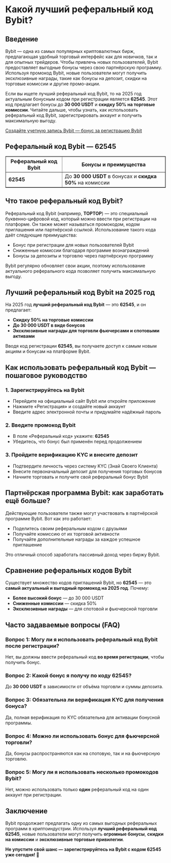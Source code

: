 <h1>Какой лучший реферальный код Bybit?</h1>

<h2>Введение</h2>
<p>Bybit — одна из самых популярных криптовалютных бирж, предлагающая удобный торговый интерфейс как для новичков, так и для опытных трейдеров. Чтобы привлечь новых пользователей, Bybit предоставляет выгодные бонусы через свою партнёрскую программу. Используя промокод Bybit, новые пользователи могут получить эксклюзивные награды, такие как бонусы на депозит, скидки на торговые комиссии и другие промо-акции.</p>
<p>Если вы ищете лучший реферальный код Bybit, то на 2025 год актуальным бонусным кодом при регистрации является <strong>62545</strong>. Этот код предлагает бонусы до <strong>30 000 USDT</strong> и <strong>скидку 50% на торговые комиссии</strong>. Читайте дальше, чтобы узнать, как использовать реферальный код Bybit, зарегистрировать аккаунт и получить максимальную выгоду.</p>

<a href="https://partner.bybit.com/b/62545" target="_blank" rel="noopener noreferrer">Создайте учетную запись Bybit — бонус за регистрацию Bybit</a>

<h2>Реферальный код Bybit — <strong>62545</strong></h2>

<table border="1">
        <thead>
            <tr>
                <th>Реферальный код Bybit</th>
                <th>Бонусы и преимущества</th>
            </tr>
        </thead>
        <tbody>
            <tr>
                <td><strong>62545</strong></td>
                <td>До <strong>30 000 USDT</strong> в бонусах и <strong>скидка 50%</strong> на комиссии</td>
            </tr>
        </tbody>
</table>

<h2>Что такое реферальный код Bybit?</h2>
<p>Реферальный код Bybit (например, <strong>TOPTOP</strong>) — это специальный буквенно-цифровой код, который можно ввести при регистрации на платформе. Он также может называться промокодом, кодом приглашения или партнёрской ссылкой. Использование такого кода даёт следующие преимущества:</p>
<ul>
        <li>Бонус при регистрации для новых пользователей Bybit</li>
        <li>Сниженные комиссии благодаря программе вознаграждений</li>
        <li>Бонусы за депозиты и торговлю через партнёрскую программу</li>
</ul>
<p>Bybit регулярно обновляет свои акции, поэтому использование актуального реферального кода позволяет получить максимальную выгоду.</p>

<h2>Лучший реферальный код Bybit на 2025 год</h2>
<p>На 2025 год <strong>лучший реферальный код Bybit</strong> — это <strong>62545</strong>, и он предлагает:</p>
<ul>
        <li><strong>Скидку 50% на торговые комиссии</strong></li>
        <li><strong>До 30 000 USDT в виде бонусов</strong></li>
        <li><strong>Эксклюзивные награды для торговли фьючерсами и спотовыми активами</strong></li>
</ul>
<p>Вводя код регистрации <strong>62545</strong>, вы получаете доступ к самым новым акциям и бонусам на платформе Bybit.</p>

<h2>Как использовать реферальный код Bybit — пошаговое руководство</h2>

<h3>1. Зарегистрируйтесь на Bybit</h3>
<ul>
        <li>Перейдите на официальный сайт Bybit или откройте приложение</li>
        <li>Нажмите «Регистрация» и создайте новый аккаунт</li>
        <li>Введите адрес электронной почты и придумайте надёжный пароль</li>
</ul>

<h3>2. Введите промокод Bybit</h3>
<ul>
        <li>В поле «Реферальный код» укажите: <strong>62545</strong></li>
        <li>Убедитесь, что бонус был применён перед продолжением</li>
</ul>

<h3>3. Пройдите верификацию KYC и внесите депозит</h3>
<ul>
        <li>Подтвердите личность через систему KYC (Знай Своего Клиента)</li>
        <li>Внесите первоначальный депозит для получения торговых бонусов</li>
        <li>Начните торговать и получите свой реферальный бонус Bybit</li>
</ul>

<h2>Партнёрская программа Bybit: как заработать ещё больше?</h2>
<p>Действующие пользователи также могут участвовать в партнёрской программе Bybit. Вот как это работает:</p>
<ul>
        <li>Поделитесь своим реферальным кодом с друзьями</li>
        <li>Получайте комиссию от их торговой активности</li>
        <li>Получайте дополнительные награды за каждое успешное приглашение</li>
</ul>
<p>Это отличный способ заработать пассивный доход через биржу Bybit.</p>

<h2>Сравнение реферальных кодов Bybit</h2>
<p>Существует множество кодов приглашений Bybit, но <strong>62545</strong> — это <strong>самый актуальный и выгодный промокод на 2025 год</strong>. Почему:</p>
<ul>
        <li><strong>Более высокий бонус</strong> — до 30 000 USDT</li>
        <li><strong>Сниженные комиссии</strong> — скидка 50%</li>
        <li><strong>Эксклюзивные награды</strong> — для спотовой и фьючерсной торговли</li>
</ul>

<h2>Часто задаваемые вопросы (FAQ)</h2>

<h3>Вопрос 1: Могу ли я использовать реферальный код Bybit после регистрации?</h3>
<p>Нет, вы должны ввести реферальный код <strong>во время регистрации</strong>, чтобы получить бонус.</p>

<h3>Вопрос 2: Какой бонус я получу по коду 62545?</h3>
<p>До <strong>30 000 USDT</strong> в зависимости от объёма торговли и суммы депозита.</p>

<h3>Вопрос 3: Обязательна ли верификация KYC для получения бонуса?</h3>
<p>Да, полная верификация по KYC обязательна для активации бонусной программы.</p>

<h3>Вопрос 4: Можно ли использовать бонус для фьючерсной торговли?</h3>
<p>Да, бонусы распространяются как на спотовую, так и на фьючерсную торговлю.</p>

<h3>Вопрос 5: Могу ли я использовать несколько промокодов Bybit?</h3>
<p>Нет, можно использовать только <strong>один</strong> реферальный код на один аккаунт при регистрации.</p>

<h2>Заключение</h2>
<p>Bybit продолжает предлагать одну из самых выгодных реферальных программ в криптоиндустрии. Используя <strong>лучший реферальный код 62545</strong>, новые пользователи могут получить <strong>огромные бонусы</strong>, <strong>скидки на комиссии</strong> и <strong>эксклюзивные торговые привилегии</strong>.</p>

<p><strong>Не упустите свой шанс — зарегистрируйтесь на Bybit с кодом 62545 уже сегодня! 🚀</strong></p>

</body>
</html>

